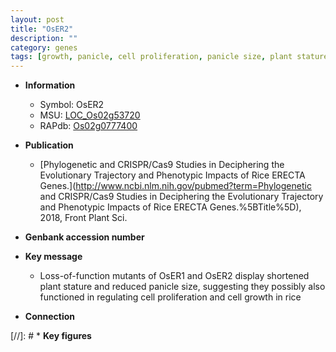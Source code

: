 ```yaml
---
layout: post
title: "OsER2"
description: ""
category: genes
tags: [growth, panicle, cell proliferation, panicle size, plant stature]
---
```


* **Information**  
    + Symbol: OsER2  
    + MSU: [LOC_Os02g53720](http://rice.plantbiology.msu.edu/cgi-bin/ORF_infopage.cgi?orf=LOC_Os02g53720)  
    + RAPdb: [Os02g0777400](http://rapdb.dna.affrc.go.jp/viewer/gbrowse_details/irgsp1?name=Os02g0777400)  

* **Publication**  
    + [Phylogenetic and CRISPR/Cas9 Studies in Deciphering the Evolutionary Trajectory and Phenotypic Impacts of Rice ERECTA Genes.](http://www.ncbi.nlm.nih.gov/pubmed?term=Phylogenetic and CRISPR/Cas9 Studies in Deciphering the Evolutionary Trajectory and Phenotypic Impacts of Rice ERECTA Genes.%5BTitle%5D), 2018, Front Plant Sci.

* **Genbank accession number**  

* **Key message**  
    + Loss-of-function mutants of OsER1 and OsER2 display shortened plant stature and reduced panicle size, suggesting they possibly also functioned in regulating cell proliferation and cell growth in rice

* **Connection**  

[//]: # * **Key figures**  


